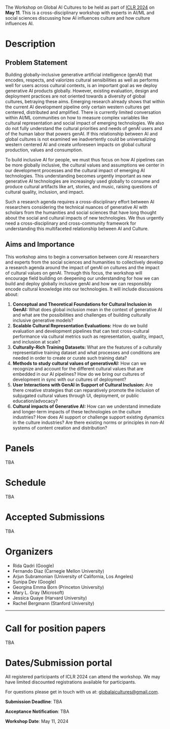 The Workshop on Global AI Cultures to be held as part of [ICLR 2024](https://iclr.cc/Conferences/2024) on **May 11**. This is a cross-disciplinary workshop with experts in AI/ML and social sciences discussing how AI influences culture and how culture influences AI.  


# Description

## Problem Statement

Building globally-inclusive generative artificial intelligence (genAI) that encodes, respects, and valorizes cultural sensibilities as well as performs well for users across cultural contexts, is an important goal as we deploy generative AI products globally. However, existing evaluation, design and deployment practices are not oriented towards a diversity of global cultures, betraying these aims.  Emerging research already shows that within the current AI development pipeline only certain western cultures get centered, distributed and amplified. There is currently limited conversation within AI/ML communities on how to measure complex variables like cultural representation and social impact of emerging technologies. We also do not fully understand the cultural priorities and needs  of genAI users and of the human labor that powers genAI. If this relationship between AI and  global cultures is not examined we inadvertently could be universalizing western centered AI and create unforeseen impacts on global cultural production, values and consumption.  

To build inclusive AI for people, we must thus focus on how AI pipelines can be more globally inclusive, the cultural values and assumptions we center in our development processes and the cultural impact of emerging AI technologies. This understanding becomes urgently important as  new generative AI technologies are increasingly used globally to consume and produce cultural artifacts like art, stories, and music, raising questions of cultural quality, inclusion, and impact. 

Such a research agenda requires a cross-disciplinary effort between AI researchers considering the technical nuances of generative AI with scholars from the humanities and social sciences that have long thought about the social and cultural impacts of new technologies. We thus urgently need a cross-disciplinary and cross-community framework for understanding this multifaceted relationship between AI and Culture. 

## Aims and Importance
This workshop aims to begin a conversation between core AI researchers and experts from the social sciences and humanities to collectively develop a research agenda around the impact of genAI on cultures and the impact of cultural values on genAI. Through this focus, the workshop will encourage field building on deepening our understanding for how we can build and deploy globally inclusive genAI and how we can responsibly encode cultural knowledge into our technologies.   It will include discussions about:

1. **Conceptual and Theoretical Foundations for Cultural Inclusion in GenAI:**  What does global inclusion mean in the context of generative AI and what are the possibilities and challenges of  building culturally inclusive generative models?  
2. **Scalable Cultural Representation Evaluations:** How do we build evaluation and development pipelines that can test cross-cultural performance via cultural metrics such as representation, quality, impact, and inclusion at scale?  
3. **Culturally-Rich Training Datasets:** What are the features of a culturally representative training dataset and what processes and conditions are needed in order to create or curate such training data? 
4. **Methods to study cultural values of generativeAI:** How can we recognize and account for the different cultural values that are embedded in our AI pipelines? How do we bring our cultures of development in sync with our cultures of deployment?
5. **User Interactions with GenAI in Support of Cultural Inclusion:** Are there creative strategies that can reparatively promote the inclusion of subjugated cultural values through UI, deployment, or public education/advocacy?
6. **Cultural impacts of Generative AI:** How can we understand immediate and longer-term impacts of these technologies on the culture industries?  How does AI support or challenge support existing dynamics in the culture industries?  Are there existing norms or principles in non-AI systems of content creation and distribution?

# Panels

TBA

# Schedule

TBA

# Accepted Submissions

TBA

# Organizers

- Rida Qadri (Google)
- Fernando Diaz (Carnegie Mellon University)
- Arjun Subramonian (University of California, Los Angeles)
- Sunipa Dev (Google)
- Georgina Emma Born (Princeton University)
- Mary L. Gray (Microsoft)
- Jessica Quaye (Harvard University)
- Rachel Bergmann (Stanford University)

---

# Call for position papers

TBA

# Dates/Submission portal 

All registered participants of ICLR 2024 can attend the workshop. We may have limited discounted registrations available for participants. 

For questions please get in touch with us at: globalaicultures@gmail.com.

**Submission Deadline**: TBA

**Acceptance Notification**: TBA

**Workshop Date**: May 11, 2024
